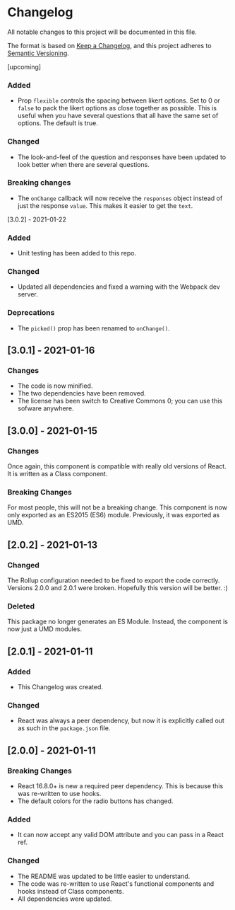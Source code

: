 Changelog
==========================

All notable changes to this project will be documented in this file.

The format is based on [Keep a Changelog](https://keepachangelog.com/en/1.0.0/),
and this project adheres to [Semantic Versioning](https://semver.org/spec/v2.0.0.html).

[upcoming]

### Added

  * Prop `flexible` controls the spacing between likert options. Set to 0 or `false` to pack the
    likert options as close together as possible. This is useful when you have several questions
    that all have the same set of options. The default is true.

### Changed

  * The look-and-feel of the question and responses have been updated to look better when there are
    several questions.

### Breaking changes

  * The `onChange` callback will now receive the `responses` object instead of just the response
    `value`. This makes it easier to get the `text`.


[3.0.2] - 2021-01-22

### Added

  * Unit testing has been added to this repo.

### Changed

  * Updated all dependencies and fixed a warning with the Webpack dev server.

### Deprecations

  * The `picked()` prop has been renamed to `onChange()`.


[3.0.1] - 2021-01-16
----------------------------

### Changes

  * The code is now minified.
  * The two dependencies have been removed.
  * The license has been switch to Creative Commons 0; you can use this sofware anywhere.


[3.0.0] - 2021-01-15
----------------------------

### Changes

Once again, this component is compatible with really old versions of React. It is written as a
Class component.

### Breaking Changes

For most people, this will not be a breaking change. This component is now only exported as an
ES2015 (ES6) module. Previously, it was exported as UMD.


[2.0.2] - 2021-01-13
----------------------------

### Changed

The Rollup configuration needed to be fixed to export the code correctly. Versions 2.0.0 and 2.0.1
were broken. Hopefully this version will be better. :)
### Deleted

This package no longer generates an ES Module. Instead, the component is now just a UMD modules.


[2.0.1] - 2021-01-11
----------------------------

### Added

- This Changelog was created.

### Changed

- React was always a peer dependency, but now it is explicitly called out as such in the
  `package.json` file.


[2.0.0] - 2021-01-11
----------------------------

### Breaking Changes

- React 16.8.0+ is new a required peer dependency. This is because this was re-written to use hooks.
- The default colors for the radio buttons has changed.

### Added

- It can now accept any valid DOM attribute and you can pass in a React ref.

### Changed

- The README was updated to be little easier to understand.
- The code was re-written to use React's functional components and hooks instead of Class
  components.
- All dependencies were updated.
